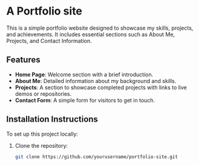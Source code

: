 # A Portfolio site

This is a simple portfolio website designed to showcase my skills, projects, and achievements. It includes essential sections such as About Me, Projects, and Contact Information.

## Features
- **Home Page**: Welcome section with a brief introduction.
- **About Me**: Detailed information about my background and skills.
- **Projects**: A section to showcase completed projects with links to live demos or repositories.
- **Contact Form**: A simple form for visitors to get in touch.

## Installation Instructions
To set up this project locally:

1. Clone the repository:
   ```bash
   git clone https://github.com/yourusername/portfolio-site.git
